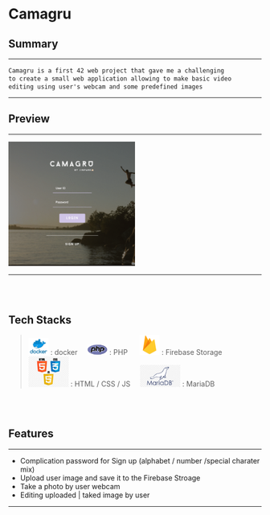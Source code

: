 <!-- @format -->

# Camagru

## Summary

---

    Camagru is a first 42 web project that gave me a challenging
    to create a small web application allowing to make basic video
    editing using user's webcam and some predefined images

---

## Preview

---

<img src="/markdown/preview.gif" alt="preview" width="50%" />

---

<br />
<br />

## Tech Stacks

> <img src="markdown/docker.png" alt="docker" width="40px" /> : docker &nbsp;&nbsp;&nbsp;&nbsp;<img src="markdown/php.png" alt="php" width="40px" /> : PHP &nbsp;&nbsp;&nbsp;&nbsp; <img src="markdown/firebase.png" alt="firebase" width="40px"> : Firebase Storage <br />  <img src="markdown/html.png" alt="htmlcssjs" width="80px"> : HTML / CSS / JS &nbsp;&nbsp;&nbsp;&nbsp;<img src="markdown/mariadb.png" alt="db" width="80px" /> : MariaDB

<br />
<br />

## Features

---

- Complication password for Sign up (alphabet / number /special charater mix)
- Upload user image and save it to the Firebase Stroage
- Take a photo by user webcam
- Editing uploaded | taked image by user

---
